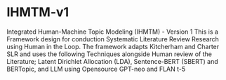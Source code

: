 # IHMTM-v1
Integrated Human-Machine Topic Modeling (IHMTM) - Version 1
This is a Framework design for conduction Systematic Literature Review Research using Human in the Loop. The framework adapts Kitcherham and Charter SLR and uses the following Techniques alongside Human review of the Literature; Latent Dirichlet Allocation (LDA), Sentence-BERT (SBERT) and BERTopic, and LLM using Opensource GPT-neo and FLAN t-5
